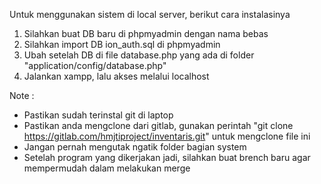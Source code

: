 Untuk menggunakan sistem di local server, berikut cara instalasinya

1. Silahkan buat DB baru di phpmyadmin dengan nama bebas
2. Silahkan import DB ion_auth.sql di phpmyadmin
3. Ubah setelah DB di file database.php yang ada di folder "application/config/database.php"
4. Jalankan xampp, lalu akses melalui localhost


Note :
- Pastikan sudah terinstal git di laptop
- Pastikan anda mengclone dari gitlab, gunakan perintah "git clone https://gitlab.com/hmjtiproject/inventaris.git" untuk mengclone file ini
- Jangan pernah mengutak ngatik folder bagian system
- Setelah program yang dikerjakan jadi, silahkan buat brench baru agar mempermudah dalam melakukan merge




